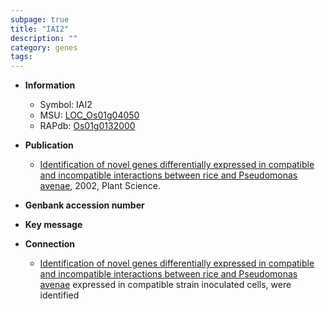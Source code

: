 ```yaml
---
subpage: true
title: "IAI2"
description: ""
category: genes
tags: 
---
```


* **Information**  
    + Symbol: IAI2  
    + MSU: [LOC_Os01g04050](http://rice.plantbiology.msu.edu/cgi-bin/ORF_infopage.cgi?orf=LOC_Os01g04050)  
    + RAPdb: [Os01g0132000](http://rapdb.dna.affrc.go.jp/viewer/gbrowse_details/irgsp1?name=Os01g0132000)  

* **Publication**  
    + [Identification of novel genes differentially expressed in compatible and incompatible interactions between rice and Pseudomonas avenae](http://www.ncbi.nlm.nih.gov/pubmed?term=Identification+of+novel+genes+differentially+expressed+in+compatible+and+incompatible+interactions+between+rice+and+Pseudomonas+avenae%5BTitle%5D), 2002, Plant Science.

* **Genbank accession number**  

* **Key message**  

* **Connection**  
    + [Identification of novel genes differentially expressed in compatible and incompatible interactions between rice and Pseudomonas avenae](CAI1) expressed in compatible strain inoculated cells, were identified



